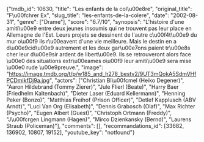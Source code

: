 {"tmdb_id": 10630, "title": "Les enfants de la col\u00e8re", "original_title": "F\u00fchrer Ex", "slug_title": "les-enfants-de-la-colere", "date": "2002-08-31", "genre": ["Drame"], "score": "6.7/10", "synopsis": "L'histoire d'une amiti\u00e9 entre deux jeunes insoumis qui ne trouvent pas leur place en Allemagne de l'Est. Leurs projets se dessinent de l'autre c\u00f4t\u00e9 du mur o\u00f9 ils r\u00eavent d'une vie meilleure. Mais le destin en a d\u00e9cid\u00e9 autrement et les deux gar\u00e7ons paient tr\u00e8s cher leur d\u00e9sir ardent de libert\u00e9. Ils se retrouveront alors face \u00e0 des situations extr\u00eames o\u00f9 leur amiti\u00e9 sera mise \u00e0 rude \u00e9preuve.", "image": "https://image.tmdb.org/t/p/w185_and_h278_bestv2/9UT3mQokA5SdmVHfPCDmIkfDj9a.jpg", "actors": ["Christian Bl\u00fcmel (Heiko Degener)", "Aaron Hildebrand (Tommy Zierer)", "Jule Flierl (Beate)", "Harry Baer (Friedhelm Kaltenbach)", "Dieter Laser (Eduard Kellermann)", "Henning Peker (Bonzo)", "Matthias Freihof (Prison Officer)", "Detlef Kapplusch (ABV Arndt)", "Luci Van Org (Elisabeth)", "Dennis Grabosch (Olaf)", "Max Richter (Psycho)", "Eugen Albert (Guest)", "Christoph Ortmann (Freddy)", "J\u00fcrgen Lingmann (Hagen)", "Mirco Dzienkansky (Bernd)", "Laurens Straub (Policeman)"], "comments": [], "recommandations_id": [33682, 136902, 10807, 19152], "youtube_key": "notfound"}